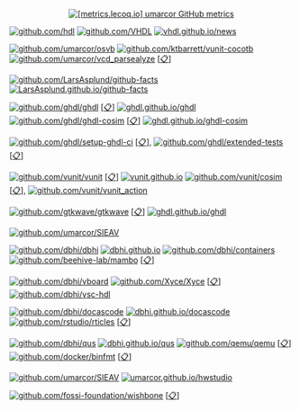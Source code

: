 <p align="center">
<a href="https://metrics.lecoq.io/about/umarcor"><img alt="[metrics.lecoq.io] umarcor GitHub metrics" src="https://metrics.lecoq.io/umarcor?template=classic&base.header=0&base.metadata=0&languages=1&notable=1&lines=1&languages.limit=10&languages.colors=github&languages.threshold=0%25&notable.repositories=false"></a>
</p>

[![github.com/hdl](https://img.shields.io/badge/HDL-Hardware%20Description%20Languages-f2f1ef.svg?longCache=true&style=flat-square&logo=GitHub)](https://github.com/hdl)
[![github.com/VHDL](https://img.shields.io/badge/VHDL-Open%20Source%20VHDL%20Group-f2f1ef.svg?longCache=true&style=flat-square&logo=GitHub)](https://github.com/VHDL)
[![vhdl.github.io/news](https://img.shields.io/website.svg?label=vhdl.github.io%2Fnews&longCache=true&style=flat-square&url=http%3A%2F%2Fvhdl.github.io%2Fnews%2Findex.html&logo=Hugo&logoColor=f2f1ef)](https://vhdl.github.io/news/)

[![github.com/umarcor/osvb](https://img.shields.io/badge/umarcor/osvb-Open%20Source%20Verification%20Bundle-f2f1ef.svg?longCache=true&style=flat-square&logo=GitHub&logoColor=000&labelColor=efc75f)](https://github.com/umarcor/osvb)
[![github.com/ktbarrett/vunit-cocotb](https://img.shields.io/badge/ktbarrett/vunit--cocotb-555555.svg?longCache=true&style=flat-square&logo=GitHub)](https://github.com/ktbarrett/vunit-cocotb)
[![github.com/umarcor/vcd_parsealyze](https://img.shields.io/badge/umarcor/vcd_parsealyze-555555.svg?longCache=true&style=flat-square&logo=GitHub)](https://github.com/umarcor/vcd_parsealyze)
[[📋](https://github.com/umarcor/pulseview/tree/ghdl/ghdl)]

[![github.com/LarsAsplund/github-facts](https://img.shields.io/badge/LarsAsplund/github--facts-What%20Can%20GitHub%20Tell%20Us%20About%20the%20HDL%20Industry%3F-f2f1ef.svg?longCache=true&style=flat-square&logo=GitHub)](https://github.com/LarsAsplund/github-facts)
[![LarsAsplund.github.io/github-facts](https://img.shields.io/website.svg?label=LarsAsplund.github.io%2Fgithub-facts&longCache=true&style=flat-square&url=http%3A%2F%2FLarsAsplund.github.io%2Fgithub-facts%2Findex.html&logo=RStudio&logoColor=f2f1ef)](https://LarsAsplund.github.io/github-facts/)

[![github.com/ghdl/ghdl](https://img.shields.io/badge/GHDL/ghdl-004ff1.svg?longCache=true&style=flat-square&logo=GitHub)](https://github.com/ghdl/ghdl) [[📋](https://github.com/umarcor/ghdl)] [![ghdl.github.io/ghdl](https://img.shields.io/website.svg?label=ghdl.github.io%2Fghdl&longCache=true&style=flat-square&url=http%3A%2F%2Fghdl.github.io%2Fghdl%2Findex.html&logo=Read-the-Docs&logoColor=f2f1ef)](https://ghdl.github.io/ghdl/)
[![github.com/ghdl/ghdl-cosim](https://img.shields.io/badge/GHDL/ghdl--cosim-004ff1.svg?longCache=true&style=flat-square&logo=GitHub)](https://github.com/ghdl/ghdl-cosim) [[📋](https://github.com/umarcor/ghdl-cosim)] [![ghdl.github.io/ghdl-cosim](https://img.shields.io/website.svg?label=ghdl.github.io%2Fghdl-cosim&longCache=true&style=flat-square&url=http%3A%2F%2Fghdl.github.io%2Fghdl-cosim%2Findex.html&logo=Read-the-Docs&logoColor=f2f1ef)](https://ghdl.github.io/ghdl-cosim/)

[![github.com/ghdl/setup-ghdl-ci](https://img.shields.io/badge/GHDL/setup--ghdl--ci-004ff1.svg?longCache=true&style=flat-square&logo=GitHub)](https://github.com/ghdl/setup-ghdl-ci) [[📋](https://github.com/umarcor/setup-ghdl-ci)], [![github.com/ghdl/extended-tests](https://img.shields.io/badge/GHDL/extended--tests-004ff1.svg?longCache=true&style=flat-square&logo=GitHub)](https://github.com/ghdl/extended-tests) [[📋](https://github.com/umarcor/ghdl-extended-tests)]

[![github.com/vunit/vunit](https://img.shields.io/badge/VUnit/vunit-0c479d.svg?longCache=true&style=flat-square&logo=GitHub)](https://github.com/vunit/vunit) [[📋](https://github.com/umarcor/vunit)] [![vunit.github.io](https://img.shields.io/website.svg?label=vunit.github.io&longCache=true&style=flat-square&url=http%3A%2F%2Fvunit.github.io%2Findex.html&logo=Read-the-Docs&logoColor=f2f1ef)](https://vunit.github.io)
[![github.com/vunit/cosim](https://img.shields.io/badge/VUnit/cosim-000000.svg?longCache=true&style=flat-square&logo=github&logoColor=fdbe00)](https://github.com/vunit/cosim) [[📋](https://github.com/umarcor/vunit-cosim)], [![github.com/vunit/vunit_action](https://img.shields.io/badge/VUnit/vunit_action-0c479d.svg?longCache=true&style=flat-square&logo=GitHub)](https://github.com/vunit/vunit_action)

[![github.com/gtkwave/gtkwave](https://img.shields.io/badge/gtkwave/gtkwave-a2e457.svg?longCache=true&style=flat-square&logo=GitHub&logoColor=555555)](https://github.com/gtkwave/gtkwave) [[📋](https://github.com/umarcor/gtkwave)] [![ghdl.github.io/ghdl](https://img.shields.io/website.svg?label=gtkwave.sourceforge.net&longCache=true&style=flat-square&url=http%3A%2F%2Fgtkwave.sourceforge.net%2Findex.html&logo=SourceForge&logoColor=fff)](https://gtkwave.sourceforge.net)

[![github.com/umarcor/SIEAV](https://img.shields.io/badge/umarcor/SIEAV-Master%20en%20Sistemas%20Electronicos%20Avanzados-f2f1ef.svg?longCache=true&style=flat-square&logo=GitHub)](https://github.com/umarcor/SIEAV)

[![github.com/dbhi/dbhi](https://img.shields.io/badge/dbhi/dbhi-Dynamic%20Binary%20Hardware%20Injection-f2f1ef.svg?longCache=true&style=flat-square&logo=GitHub&labelColor=ec563c)](https://github.com/dbhi/dbhi) [![dbhi.github.io](https://img.shields.io/website.svg?label=dbhi.github.io&longCache=true&style=flat-square&url=http%3A%2F%2Fdbhi.github.io%2Findex.html&logo=Vuetify&logoColor=f2f1ef)](https://dbhi.github.io) [![github.com/dbhi/containers](https://img.shields.io/badge/dbhi/containers-ec563c.svg?longCache=true&style=flat-square&logo=GitHub)](https://github.com/dbhi/containers) [![github.com/beehive-lab/mambo](https://img.shields.io/badge/beehive--lab/mambo-555555.svg?longCache=true&style=flat-square&logo=GitHub)](https://github.com/beehive-lab/mambo) [[📋](https://github.com/umarcor/mambo)]

[![github.com/dbhi/vboard](https://img.shields.io/badge/dbhi/vboard-Virtual%20development%20board%20for%20HDL%20design-f2f1ef.svg?longCache=true&style=flat-square&logo=GitHub&labelColor=ec563c)](https://github.com/dbhi/vboard)
[![github.com/Xyce/Xyce](https://img.shields.io/badge/Xyce/Xyce-555555.svg?longCache=true&style=flat-square&logo=GitHub)](https://github.com/Xyce/Xyce) [[📋](https://github.com/umarcor/Xyce)]
[![github.com/dbhi/vsc-hdl](https://img.shields.io/badge/dbhi/vsc--hdl-ec563c.svg?longCache=true&style=flat-square&logo=GitHub)](https://github.com/dbhi/vsc-hdl)

[![github.com/dbhi/docascode](https://img.shields.io/badge/dbhi-docascode-f2f1ef.svg?longCache=true&style=flat-square&logo=GitHub&labelColor=ec563c)](https://github.com/dbhi/docascode) [![dbhi.github.io/docascode](https://img.shields.io/website.svg?label=dbhi.github.io%2Fdocascode&longCache=true&style=flat-square&url=http%3A%2F%2Fdbhi.github.io%2Fdocascode%2Findex.html&logo=RStudio&logoColor=f2f1ef)](https://dbhi.github.io/docascode/) [![github.com/rstudio/rticles](https://img.shields.io/badge/rstudio/rticles-555555.svg?longCache=true&style=flat-square&logo=GitHub)](https://github.com/rstudio/rticles) [[📋](https://github.com/umarcor/rticles)]

[![github.com/dbhi/qus](https://img.shields.io/badge/dbhi/qus-QEMU%20user%20static%20and%20containers-f2f1ef.svg?longCache=true&style=flat-square&logo=GitHub&labelColor=ec563c)](https://github.com/dbhi/qus) [![dbhi.github.io/qus](https://img.shields.io/website.svg?label=dbhi.github.io%2Fqus&longCache=true&style=flat-square&url=http%3A%2F%2Fdbhi.github.io%2Fqus%2Findex.html&logo=RStudio&logoColor=f2f1ef)](https://dbhi.github.io/qus/) [![github.com/qemu/qemu](https://img.shields.io/badge/qemu/qemu-555555.svg?longCache=true&style=flat-square&logo=GitHub)](https://github.com/qemu/qemu) [[📋](https://github.com/umarcor/qemu)] [![github.com/docker/binfmt](https://img.shields.io/badge/docker/binfmt-555555.svg?longCache=true&style=flat-square&logo=GitHub)](https://github.com/docker/binfmt) [[📋](https://github.com/umarcor/binfmt)]

[![github.com/umarcor/SIEAV](https://img.shields.io/badge/umarcor/hwstudio-Hardware%20Studio-f2f1ef.svg?longCache=true&style=flat-square&logo=GitHub)](https://github.com/umarcor/hwstudio) [![umarcor.github.io/hwstudio](https://img.shields.io/website.svg?label=umarcor.github.io%2Fhwstudio&longCache=true&style=flat-square&url=http%3A%2F%2Fumarcor.github.io%2Fhwstudio%2Findex.html&logo=Godot-Engine&logoColor=f2f1ef)](https://umarcor.github.io/hwstudio/)

[![github.com/fossi-foundation/wishbone](https://img.shields.io/badge/fossi--foundation/wishbone-555555.svg?longCache=true&style=flat-square&logo=GitHub)](https://github.com/fossi-foundation/wishbone) [[📋](https://github.com/umarcor/wishbone)]
